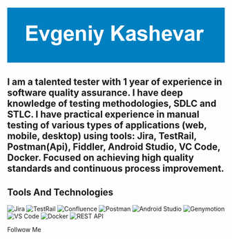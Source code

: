 ![](https://github.com/Qipy87/Qipy87/blob/main/assets/Evgeniy%20Kashevar.png)

## I am a talented tester with 1 year of experience in software quality assurance. I have deep knowledge of testing methodologies, SDLC and STLC. I have practical experience in manual testing of various types of applications (web, mobile, desktop) using tools: Jira, TestRail, Postman(Api), Fiddler, Android Studio, VC Code, Docker. Focused on achieving high quality standards and continuous process improvement.


## Tools And Technologies
![Jira](https://img.shields.io/badge/Jira-black?style=for-the-bange&logo=jira&logoColor=217CF5)
![TestRail](https://img.shields.io/badge/TestRail-black?style=for-the-bange&logo=testrail&logoColor=65C179)
![Confluence](https://img.shields.io/badge/Confluence-black?style=for-the-bange&logo=Confluence&logoColor=1868DB)
![Postman](https://img.shields.io/badge/Postman-black?style=for-the-bange&logo=Postman&logoColor=FF6C37)
![Android Studio](https://img.shields.io/badge/Android_Studio-black?style=for-the-bange&logo=Android_Studio&logoColor=50AF55)
![Genymotion](https://img.shields.io/badge/Genymotion-black?style=for-the-bange&logo=Genymotion&logoColor=A6246E)
![VS Code](https://img.shields.io/badge/VS_Code-black?style=for-the-bange&logo=VS_Code&logoColor=0083D0)
![Docker](https://img.shields.io/badge/Docker-black?style=for-the-bange&logo=Docker&logoColor=1D63ED)
![REST API](https://img.shields.io/badge/REST_API-black)


Follwow Me